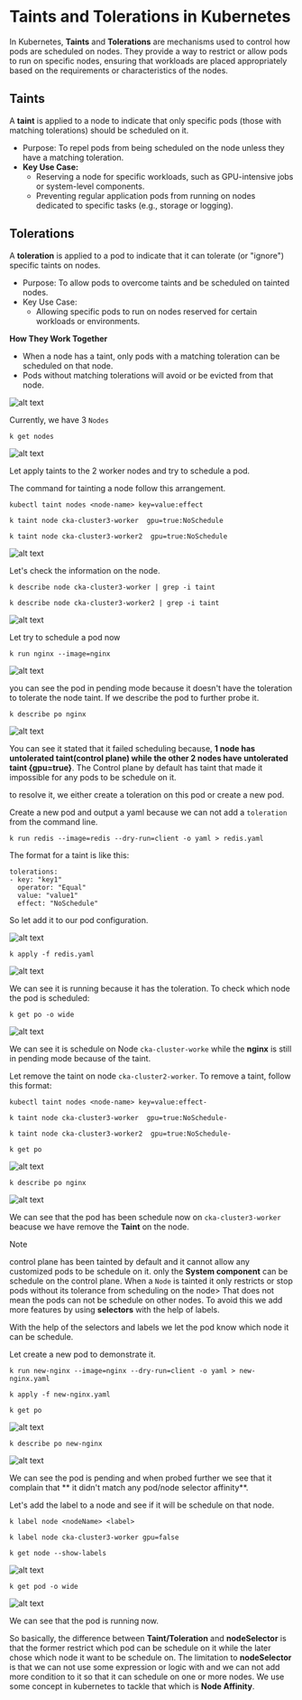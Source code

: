 # Taints and Tolerations in Kubernetes

In Kubernetes, **Taints** and **Tolerations** are mechanisms used to control how pods are scheduled on nodes. They provide a way to restrict or allow pods to run on specific nodes, ensuring that workloads are placed appropriately based on the requirements or characteristics of the nodes.

## Taints
A **taint** is applied to a node to indicate that only specific pods (those with matching tolerations) should be scheduled on it.
- Purpose: To repel pods from being scheduled on the node unless they have a matching toleration.
- **Key Use Case:**
    - Reserving a node for specific workloads, such as GPU-intensive jobs or system-level components.
    - Preventing regular application pods from running on nodes dedicated to specific tasks (e.g., storage or logging).

## Tolerations

A **toleration** is applied to a pod to indicate that it can tolerate (or "ignore") specific taints on nodes.
- Purpose: To allow pods to overcome taints and be scheduled on tainted nodes.
- Key Use Case:
    - Allowing specific pods to run on nodes reserved for certain workloads or environments.

**How They Work Together**

- When a node has a taint, only pods with a matching toleration can be scheduled on that node.
- Pods without matching tolerations will avoid or be evicted from that node.

![alt text](<images/Screenshot 2024-11-20 at 11.46.15.png>)

Currently, we have 3 `Nodes`
```
k get nodes
```
![alt text](<images/Screenshot 2024-11-20 at 11.57.03.png>)

Let apply taints to the 2 worker nodes and try to schedule a pod.

The command for tainting a node follow this arrangement.
```
kubectl taint nodes <node-name> key=value:effect
```
```
k taint node cka-cluster3-worker  gpu=true:NoSchedule
```
```
k taint node cka-cluster3-worker2  gpu=true:NoSchedule
```
![alt text](<images/Screenshot 2024-11-20 at 12.05.59.png>)

Let's check the information on the node.
```
k describe node cka-cluster3-worker | grep -i taint
```
```
k describe node cka-cluster3-worker2 | grep -i taint
```
![alt text](<images/Screenshot 2024-11-20 at 12.14.40.png>)

Let try to schedule a pod now
```
k run nginx --image=nginx
```
![alt text](<images/Screenshot 2024-11-20 at 12.16.54.png>)

you can see the pod in pending mode because it doesn't have the toleration to tolerate the node taint. If we describe the pod to further probe it.

```
k describe po nginx
```
![alt text](<images/Screenshot 2024-11-20 at 12.20.07.png>)

You can see it stated that it failed scheduling because, **1 node has untolerated taint(control plane) while the other 2 nodes have untolerated taint {gpu=true}**. The Control plane by default has taint that made it impossible for any pods to be schedule on it.

to resolve it, we either create a toleration on this pod or create a new pod.

Create a new pod and output a yaml because we can not add a `toleration` from the command line.

```
k run redis --image=redis --dry-run=client -o yaml > redis.yaml
```
The format for a taint is like this:
```
tolerations:
- key: "key1"
  operator: "Equal"
  value: "value1"
  effect: "NoSchedule"
```
So let add it to our pod configuration.

![alt text](<images/Screenshot 2024-11-20 at 12.34.35.png>)

```
k apply -f redis.yaml
```
![alt text](<images/Screenshot 2024-11-20 at 12.36.08.png>)

We can see it is running because it has the toleration. To check which node the pod is scheduled:
```
k get po -o wide
```
![alt text](<images/Screenshot 2024-11-20 at 12.38.13.png>)

We can see it is schedule on Node `cka-cluster-worke` while the **nginx** is still in pending mode because of the taint. 

Let remove the taint on node `cka-cluster2-worker`. To remove a taint, follow this format:
```
kubectl taint nodes <node-name> key=value:effect-
```
```
k taint node cka-cluster3-worker  gpu=true:NoSchedule-
```
```
k taint node cka-cluster3-worker2  gpu=true:NoSchedule-
```
```
k get po
```
![alt text](<images/Screenshot 2024-11-20 at 12.45.54.png>)

```
k describe po nginx
```

![alt text](<images/Screenshot 2024-11-20 at 12.47.51.png>)

We can see that the pod has been schedule now on `cka-cluster3-worker` beacuse we have remove the **Taint** on the node.

> [!Note]
> control plane has been tainted by default and it cannot allow any customized pods to be schedule on it. only the **System component** can be schedule on the control plane.
> When a `Node` is tainted it only restricts or stop pods without its tolerance from  scheduling on the node> That does not mean the pods can not be schedule on other nodes. To avoid this we add more features by using **selectors** with the help of labels.

With the help of the selectors and labels we let the pod know which node it can be schedule.

Let create a new pod to demonstrate it.
```
k run new-nginx --image=nginx --dry-run=client -o yaml > new-nginx.yaml
```
```
k apply -f new-nginx.yaml
```
```
k get po
```

![alt text](<images/Screenshot 2024-11-20 at 13.18.12.png>)

```
k describe po new-nginx
```
![alt text](<images/Screenshot 2024-11-20 at 13.19.34.png>)

We can see the pod is pending and when probed further we see that it complain that ** it didn't match any pod/node selector affinity**.

Let's add the label to a node and see if it will be schedule on that node.

```
k label node <nodeName> <label>
```
```
k label node cka-cluster3-worker gpu=false
```
```
k get node --show-labels
```
![alt text](<images/Screenshot 2024-11-20 at 13.27.20.png>)

```
k get pod -o wide
```
![alt text](<images/Screenshot 2024-11-20 at 13.29.22.png>)

We can see that the pod is running now.

So basically, the difference between **Taint/Toleration** and **nodeSelector** is that the former restrict which pod can be schedule on it while the later chose which node it want to be schedule on. The limitation to **nodeSelector** is that we can not use some expression or logic with and we can not add more condition to it so that it can schedule on one or more nodes. We use some concept in kubernetes to tackle that which is **Node Affinity**.